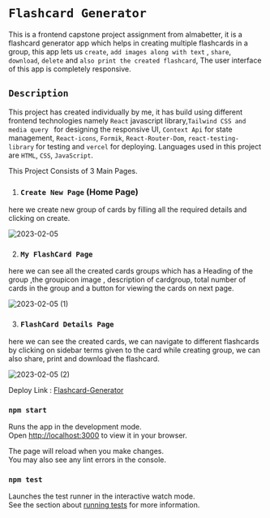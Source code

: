 # `Flashcard Generator`

This is a frontend capstone project assignment from almabetter, it is a flashcard generator app which helps in creating multiple 
flashcards  in a group, this app lets us `create`, `add images along with text` , `share`, `download`, `delete` and `also print the created flashcard`,
The user interface of this app is completely responsive.



## `Description`

This project has created individually by me, it has build using different frontend technologies namely `React` javascript library,`Tailwind CSS and media query `
for designing the responsive UI, `Context Api` for state management, `React-icons`, `Formik`, `React-Router-Dom`, `react-testing-library` for testing and  `vercel` for 
deploying. 
Languages used in this project are `HTML`, `CSS`, `JavaScript`. 

This Project Consists of  3 Main Pages.
 1. ### `Create New Page` (Home Page)
 
 here we create new group of cards by filling all the required details and clicking on create.
 
 ![2023-02-05](https://user-images.githubusercontent.com/107925230/216805339-e920a534-a9a0-4bb3-b2a6-2e35edf09600.png)
 
 2. ### `My FlashCard Page` 

 here we can see all the created cards groups which has a Heading of the group ,the groupicon image , description of 
 cardgroup, total number of cards in the group and a button for viewing the cards on next page.  
 
  ![2023-02-05 (1)](https://user-images.githubusercontent.com/107925230/216805355-05e08554-3c36-402e-8486-aa03c997a5a1.png)
 
 3. ### `FlashCard Details Page`

 here we can see the created cards, we can navigate to different flashcards by clicking on sidebar terms 
 given to the card while creating group, we can also share, print and download the flashcard.
 
 ![2023-02-05 (2)](https://user-images.githubusercontent.com/107925230/216805363-3056f981-81ad-448f-861c-e258c3477731.png)
 
Deploy Link : [Flashcard-Generator](https://beautiful-lolly-c29d46.netlify.app/)


### `npm start`

Runs the app in the development mode.\
Open [http://localhost:3000](http://localhost:3000) to view it in your browser.

The page will reload when you make changes.\
You may also see any lint errors in the console.

### `npm test`

Launches the test runner in the interactive watch mode.\
See the section about [running tests](https://facebook.github.io/create-react-app/docs/running-tests) for more information.






